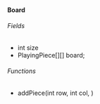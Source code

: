 
#### Board

###### Fields
- int size
- PlayingPiece[][] board;

###### Functions
- addPiece(int row, int col, )

